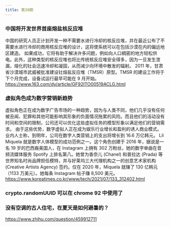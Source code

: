 ```yaml
---
title: 第30期
---
```


### 中国将开发世界首座熔盐核反应堆

中国的研究人员正计划开发一种不需要水进行冷却的核反应堆，并在最近公布了不需要水进行冷却的商用核反应堆的设计，这将使系统可以在包括沙漠在内的偏远地区建造。
如果成功，它将有助于解决许多问题，例如向人口稠密的地方轻松供电。此外，这种类型的核反应堆也将比传统核反应堆安全得多，因为一旦发生泄漏，熔化的钍会迅速冷却和凝固，从而减少向环境中散发的辐射。
2011 年，甘肃省沙漠城市武威被批准建设钍熔盐反应堆（TMSR）原型。TMSR 的建设工作将于下个月完成，设备试运行最早可能在 9 月开始。
https://www.163.com/dy/article/GF92ITO00519ACLG.html

### 虚拟角色成为数字营销新趋势

虚拟角色正在成为数字广告市场的一种趋势，因为与人类不同，他们几乎没有任何被丑闻、犯罪和其他可能影响其形象的负面情况拖累的风险。而且他们的活动没有时间和空间的限制，公司还可以优化这些虚拟任务的模型形象以满足他们的营销需求。
由于这些优势，数字虚拟人正在成为娱乐行业增长和盈利的诱人商业模式。业内人士称，到明年，公司在数字人类营销上的支出将增长到 16.6 万亿韩元。
Lil Miquela 就是数字人体模型的成功范例之一。这个角色创建于 2016 年，据说是一名 19 岁的巴西裔美国人，在 Instagram 上拥有 302 万粉丝，她的数字单曲在音频流媒体服务 Spotify 上排名第八。她曾为香奈儿 (Chanel) 和普拉达 (Prada) 等世界知名时尚品牌担任模特，并与好莱坞三大代理机构之一的创意艺术家机构 (Creative Artists Agency) 签约。仅在 2020 年，Miquela 就赚了 130 亿韩元（1133 万美元）。她每条 Instagram 帖子赚 8,500 美元。
https://www.koreatimes.co.kr/www/tech/2021/07/133_312402.html

### crypto.randomUUID 可以在 chrome 92 中使用了

### 没有空调的古人住宅，在夏天是如何避暑的？

https://www.zhihu.com/question/459912711
